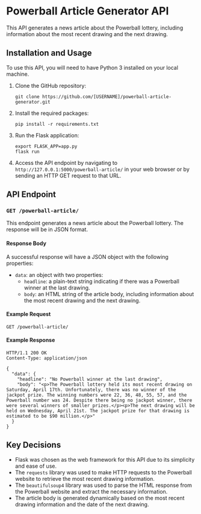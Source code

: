 # Powerball Article Generator API

This API generates a news article about the Powerball lottery, including information about the most recent drawing and the next drawing.

## Installation and Usage

To use this API, you will need to have Python 3 installed on your local machine.

1. Clone the GitHub repository:
   ```
   git clone https://github.com/[USERNAME]/powerball-article-generator.git
   ```

2. Install the required packages:
   ```
   pip install -r requirements.txt
   ```

3. Run the Flask application:
   ```
   export FLASK_APP=app.py
   flask run
   ```

4. Access the API endpoint by navigating to `http://127.0.0.1:5000/powerball-article/` in your web browser or by sending an HTTP GET request to that URL.

## API Endpoint

### `GET /powerball-article/`

This endpoint generates a news article about the Powerball lottery. The response will be in JSON format.

#### Response Body

A successful response will have a JSON object with the following properties:

- `data`: an object with two properties:
  - `headline`: a plain-text string indicating if there was a Powerball winner at the last drawing.
  - `body`: an HTML string of the article body, including information about the most recent drawing and the next drawing.

#### Example Request

```
GET /powerball-article/
```

#### Example Response

```
HTTP/1.1 200 OK
Content-Type: application/json

{
  "data": {
    "headline": "No Powerball winner at the last drawing",
    "body": "<p>The Powerball lottery held its most recent drawing on Saturday, April 17th. Unfortunately, there was no winner of the jackpot prize. The winning numbers were 22, 36, 48, 55, 57, and the Powerball number was 24. Despite there being no jackpot winner, there were several winners of smaller prizes.</p><p>The next drawing will be held on Wednesday, April 21st. The jackpot prize for that drawing is estimated to be $90 million.</p>"
  }
}
```

## Key Decisions

- Flask was chosen as the web framework for this API due to its simplicity and ease of use.
- The `requests` library was used to make HTTP requests to the Powerball website to retrieve the most recent drawing information.
- The `beautifulsoup4` library was used to parse the HTML response from the Powerball website and extract the necessary information.
- The article body is generated dynamically based on the most recent drawing information and the date of the next drawing.